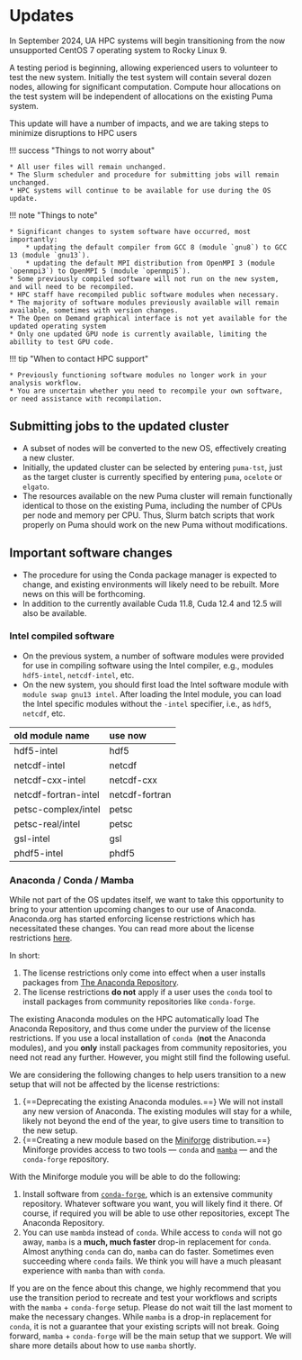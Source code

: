 # Updates 

In September 2024, UA HPC systems will begin transitioning from the now unsupported CentOS 7 operating system to Rocky Linux 9.

A testing period is beginning, allowing experienced users to volunteer to test the new system. Initially the test system will contain several dozen nodes, allowing for significant computation. Compute hour allocations on the test system will be independent of allocations on the existing Puma system.

This update will have a number of impacts, and we are taking steps to minimize disruptions to HPC users

!!! success "Things to not worry about"

    * All user files will remain unchanged. 
    * The Slurm scheduler and procedure for submitting jobs will remain unchanged. 
    * HPC systems will continue to be available for use during the OS update. 

!!! note "Things to note"

    * Significant changes to system software have occurred, most importantly: 
        * updating the default compiler from GCC 8 (module `gnu8`) to GCC 13 (module `gnu13`).
        * updating the default MPI distribution from OpenMPI 3 (module `openmpi3`) to OpenMPI 5 (module `openmpi5`).
    * Some previously compiled software will not run on the new system, and will need to be recompiled.
    * HPC staff have recompiled public software modules when necessary.
    * The majority of software modules previously available will remain available, sometimes with version changes.
    * The Open on Demand graphical interface is not yet available for the updated operating system
    * Only one updated GPU node is currently available, limiting the abillity to test GPU code.

!!! tip "When to contact HPC support"

    * Previously functioning software modules no longer work in your analysis workflow.
    * You are uncertain whether you need to recompile your own software, or need assistance with recompilation.

  
## Submitting jobs to the updated cluster

* A subset of nodes will be converted to the new OS, effectively creating a new cluster.
* Initially, the updated cluster can be selected by entering `puma-tst`, just as the target cluster is currently specified by entering `puma`, `ocelote` or `elgato`. 
* The resources available on the new Puma cluster will remain functionally identical to those on the existing Puma, including the number of CPUs per node and memory per CPU. Thus, Slurm batch scripts that work properly on Puma should work on the new Puma without modifications.

## Important software changes 

* The procedure for using the Conda package manager is expected to change, and existing environments will likely need to be rebuilt. More news on this will be forthcoming.
* In addition to the currently available Cuda 11.8, Cuda 12.4 and 12.5 will also be available. 

### Intel compiled software

* On the previous system, a number of software modules were provided for use in compiling software using the Intel compiler, e.g., modules `hdf5-intel`, `netcdf-intel`, etc. 
* On the new system, you should first load the Intel software module with `module swap gnu13 intel`. After loading the Intel module, you can load the Intel specific modules without the `-intel` specifier, i.e., as `hdf5`, `netcdf`, etc.


| old module name | use now |
| :---- | :---- |
| hdf5-intel | hdf5 |
| netcdf-intel | netcdf |
| netcdf-cxx-intel | netcdf-cxx |
| netcdf-fortran-intel | netcdf-fortran |
| petsc-complex/intel | petsc |
| petsc-real/intel | petsc |
| gsl-intel | gsl |
| phdf5-intel | phdf5 |

### Anaconda / Conda / Mamba

While not part of the OS updates itself, we want to take this opportunity to bring to your attention upcoming changes to our use of Anaconda. Anaconda.org has started enforcing license restrictions which has necessitated these changes. You can read more about the license restrictions [here](https://www.anaconda.com/blog/update-on-anacondas-terms-of-service-for-academia-and-research).

In short:

1. The license restrictions only come into effect when a user installs packages from [The Anaconda Repository](https://repo.anaconda.com/).
2. The license restrictions **do not** apply if a user uses the `conda` tool to install packages from community repositories like `conda-forge`.

The existing Anaconda modules on the HPC automatically load The Anaconda Repository, and thus come under the purview of the license restrictions. If you use a local installation of `conda `(**not** the Anaconda modules), and you **only** install packages from community repositories, you need not read any further. However, you might still find the following useful.

We are considering the following changes to help users transition to a new setup that will not be affected by the license restrictions:

1. {==Deprecating the existing Anaconda modules.==} We will not install any new version of Anaconda. The existing modules will stay for a while, likely not beyond the end of the year, to give users time to transition to the new setup.
2. {==Creating a new module based on the [Miniforge](https://github.com/conda-forge/miniforge) distribution.==} Miniforge provides access to two tools — `conda` and [`mamba`](https://mamba.readthedocs.io/en/latest/) — and the `conda-forge` repository.

With the Miniforge module you will be able to do the following:

1. Install software from [`conda-forge`](https://conda-forge.org/), which is an extensive community repository. Whatever software you want, you will likely find it there. Of course, if required you will be able to use other repositories, except The Anaconda Repository.
2. You can use `mambda` instead of `conda`. While access to `conda` will not go away, `mamba` is a **much, much faster** drop-in replacement for `conda`. Almost anything `conda` can do, `mamba` can do faster. Sometimes even succeeding where `conda` fails. We think you will have a much pleasant experience with `mamba` than with `conda`.

If you are on the fence about this change, we highly recommend that you use the transition period to recreate and test your workflows and scripts with the `mamba` + `conda-forge` setup. Please do not wait till the last moment to make the necessary changes. While `mamba` is a drop-in replacement for `conda`, it is not a guarantee that your existing scripts will not break. Going forward, `mamba` + `conda-forge` will be the main setup that we support. We will share more details about how to use `mamba` shortly.
